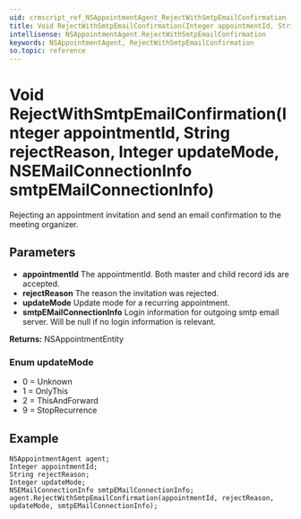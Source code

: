 ```yaml
---
uid: crmscript_ref_NSAppointmentAgent_RejectWithSmtpEmailConfirmation
title: Void RejectWithSmtpEmailConfirmation(Integer appointmentId, String rejectReason, Integer updateMode, NSEMailConnectionInfo smtpEMailConnectionInfo)
intellisense: NSAppointmentAgent.RejectWithSmtpEmailConfirmation
keywords: NSAppointmentAgent, RejectWithSmtpEmailConfirmation
so.topic: reference
---
```


# Void RejectWithSmtpEmailConfirmation(Integer appointmentId, String rejectReason, Integer updateMode, NSEMailConnectionInfo smtpEMailConnectionInfo)

Rejecting an appointment invitation and send an email confirmation to the meeting organizer.

## Parameters

* **appointmentId** The appointmentId. Both master and child record ids are accepted.
* **rejectReason** The reason the invitation was rejected.
* **updateMode** Update mode for a recurring appointment.
* **smtpEMailConnectionInfo** Login information for outgoing smtp email server. Will be null if no login information is relevant.

**Returns:** NSAppointmentEntity

### Enum updateMode

* 0 = Unknown
* 1 = OnlyThis
* 2 = ThisAndForward
* 9 = StopRecurrence

## Example

```crmscript
NSAppointmentAgent agent;
Integer appointmentId;
String rejectReason;
Integer updateMode;
NSEMailConnectionInfo smtpEMailConnectionInfo;
agent.RejectWithSmtpEmailConfirmation(appointmentId, rejectReason, updateMode, smtpEMailConnectionInfo);
```

